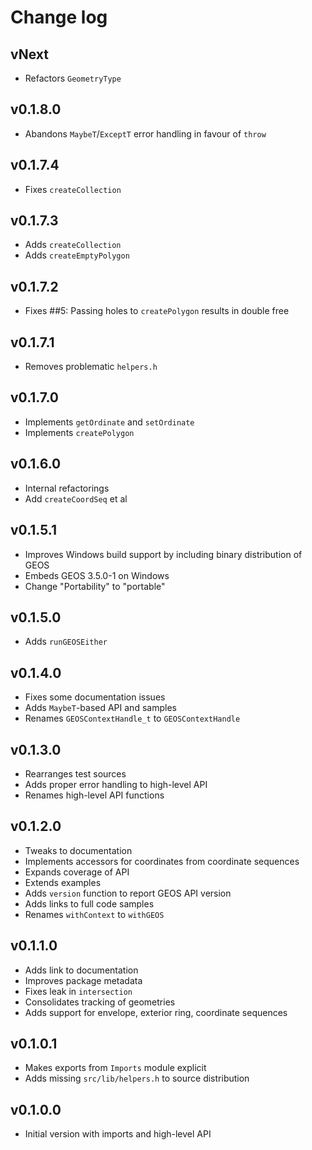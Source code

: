 # Change log

## vNext

* Refactors `GeometryType`

## v0.1.8.0

* Abandons `MaybeT`/`ExceptT` error handling in favour of `throw`

## v0.1.7.4

* Fixes `createCollection`

## v0.1.7.3

* Adds `createCollection`
* Adds `createEmptyPolygon`

## v0.1.7.2

* Fixes ##5: Passing holes to `createPolygon` results in double free

## v0.1.7.1

* Removes problematic `helpers.h`

## v0.1.7.0

* Implements `getOrdinate` and `setOrdinate`
* Implements `createPolygon`

## v0.1.6.0

* Internal refactorings
* Add `createCoordSeq` et al

## v0.1.5.1

* Improves Windows build support by including binary distribution of GEOS
* Embeds GEOS 3.5.0-1 on Windows
* Change "Portability" to "portable"

## v0.1.5.0

* Adds `runGEOSEither`

## v0.1.4.0

* Fixes some documentation issues
* Adds `MaybeT`-based API and samples
* Renames `GEOSContextHandle_t` to `GEOSContextHandle`

## v0.1.3.0

* Rearranges test sources
* Adds proper error handling to high-level API
* Renames high-level API functions

## v0.1.2.0

* Tweaks to documentation
* Implements accessors for coordinates from coordinate sequences
* Expands coverage of API
* Extends examples
* Adds `version` function to report GEOS API version
* Adds links to full code samples
* Renames `withContext` to `withGEOS`

## v0.1.1.0

* Adds link to documentation
* Improves package metadata
* Fixes leak in `intersection`
* Consolidates tracking of geometries
* Adds support for envelope, exterior ring, coordinate sequences

## v0.1.0.1

* Makes exports from `Imports` module explicit
* Adds missing `src/lib/helpers.h` to source distribution

## v0.1.0.0

* Initial version with imports and high-level API
